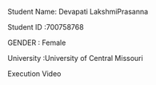 Student Name: Devapati LakshmiPrasanna

Student ID :700758768

GENDER : Female

University :University of Central Missouri

Execution Video


